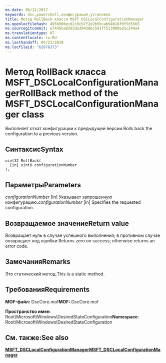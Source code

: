 ```yaml
---
ms.date: 06/12/2017
keywords: dsc,powershell,конфигурация,установка
title: Метод RollBack класса MSFT_DSCLocalConfigurationManager
ms.openlocfilehash: 4956900ecd2c9cb7f2e2b5bcab94616f9f5d5565
ms.sourcegitcommit: e7445ba8203da304286c591ff513900ad1c244a4
ms.translationtype: HT
ms.contentlocale: ru-RU
ms.lasthandoff: 04/23/2019
ms.locfileid: "62078373"
---
```

# <a name="rollback-method-of-the-msftdsclocalconfigurationmanager-class"></a><span data-ttu-id="cb722-103">Метод RollBack класса MSFT_DSCLocalConfigurationManager</span><span class="sxs-lookup"><span data-stu-id="cb722-103">RollBack method of the MSFT_DSCLocalConfigurationManager class</span></span>

<span data-ttu-id="cb722-104">Выполняет откат конфигурации к предыдущей версии.</span><span class="sxs-lookup"><span data-stu-id="cb722-104">Rolls back the configuration to a previous version.</span></span>

## <a name="syntax"></a><span data-ttu-id="cb722-105">Синтаксис</span><span class="sxs-lookup"><span data-stu-id="cb722-105">Syntax</span></span>

```mof
uint32 RollBack(
  [in] uint8 configurationNumber
);
```

## <a name="parameters"></a><span data-ttu-id="cb722-106">Параметры</span><span class="sxs-lookup"><span data-stu-id="cb722-106">Parameters</span></span>

<span data-ttu-id="cb722-107">*configurationNumber* \[in\] Указывает запрошенную конфигурацию.</span><span class="sxs-lookup"><span data-stu-id="cb722-107">*configurationNumber* \[in\] Specifies the requested configuration.</span></span>

## <a name="return-value"></a><span data-ttu-id="cb722-108">Возвращаемое значение</span><span class="sxs-lookup"><span data-stu-id="cb722-108">Return value</span></span>

<span data-ttu-id="cb722-109">Возвращает нуль в случае успешного выполнения; в противном случае возвращает код ошибки.</span><span class="sxs-lookup"><span data-stu-id="cb722-109">Returns zero on success; otherwise returns an error code.</span></span>

## <a name="remarks"></a><span data-ttu-id="cb722-110">Замечания</span><span class="sxs-lookup"><span data-stu-id="cb722-110">Remarks</span></span>

<span data-ttu-id="cb722-111">Это статический метод.</span><span class="sxs-lookup"><span data-stu-id="cb722-111">This is a static method.</span></span>

## <a name="requirements"></a><span data-ttu-id="cb722-112">Требования</span><span class="sxs-lookup"><span data-stu-id="cb722-112">Requirements</span></span>

<span data-ttu-id="cb722-113">**MOF-файл:** DscCore.mof</span><span class="sxs-lookup"><span data-stu-id="cb722-113">**MOF:** DscCore.mof</span></span>

<span data-ttu-id="cb722-114">**Пространство имен**: Root\Microsoft\Windows\DesiredStateConfiguration</span><span class="sxs-lookup"><span data-stu-id="cb722-114">**Namespace**: Root\Microsoft\Windows\DesiredStateConfiguration</span></span>

## <a name="see-also"></a><span data-ttu-id="cb722-115">См. также:</span><span class="sxs-lookup"><span data-stu-id="cb722-115">See also</span></span>

[<span data-ttu-id="cb722-116">**MSFT_DSCLocalConfigurationManager**</span><span class="sxs-lookup"><span data-stu-id="cb722-116">**MSFT_DSCLocalConfigurationManager**</span></span>](msft-dsclocalconfigurationmanager.md)